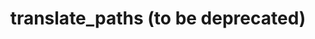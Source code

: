 ---
directive_id: 'translate_paths_deprecated'
title: 'translate_paths (to be deprecated)'
values_markdown: |
  
description_markdown: |
  
  
examples:
    - type: 
      code_single_line: 
      code_block_markdown:
      description_markdown:
        
---
